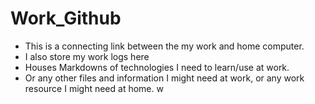 # Work_Github

- This is a connecting link between the my work and home computer.
- I also store my work logs here
- Houses Markdowns of technologies I need to learn/use at work.
- Or any other files and information I might need at work, or any work resource I might need at home.
w
